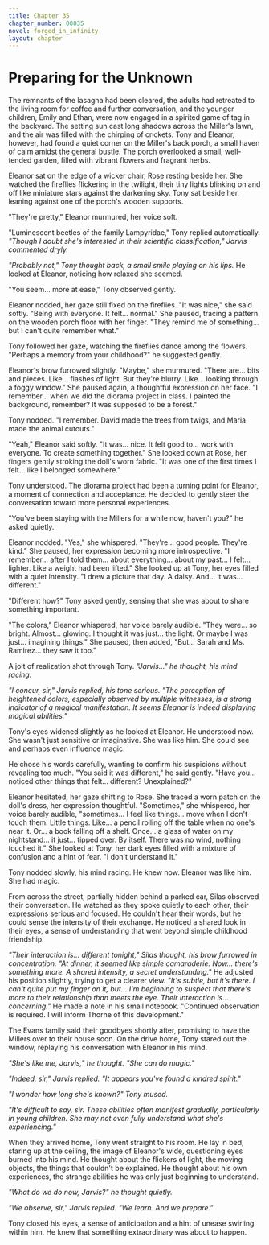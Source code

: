 ```yaml
---
title: Chapter 35
chapter_number: 00035
novel: forged_in_infinity
layout: chapter
---
```


# **Preparing for the Unknown**

The remnants of the lasagna had been cleared, the adults had retreated
to the living room for coffee and further conversation, and the younger
children, Emily and Ethan, were now engaged in a spirited game of tag in
the backyard. The setting sun cast long shadows across the Miller's
lawn, and the air was filled with the chirping of crickets. Tony and
Eleanor, however, had found a quiet corner on the Miller's back porch, a
small haven of calm amidst the general bustle. The porch overlooked a
small, well-tended garden, filled with vibrant flowers and fragrant
herbs.

Eleanor sat on the edge of a wicker chair, Rose resting beside her. She
watched the fireflies flickering in the twilight, their tiny lights
blinking on and off like miniature stars against the darkening sky. Tony
sat beside her, leaning against one of the porch's wooden supports.

"They're pretty," Eleanor murmured, her voice soft.

"Luminescent beetles of the family Lampyridae," Tony replied
automatically. *"Though I doubt she's interested in their scientific
classification," Jarvis commented dryly.*

*"Probably not," Tony thought back, a small smile playing on his lips.*
He looked at Eleanor, noticing how relaxed she seemed.

"You seem... more at ease," Tony observed gently.

Eleanor nodded, her gaze still fixed on the fireflies. "It was nice,"
she said softly. "Being with everyone. It felt... normal." She paused,
tracing a pattern on the wooden porch floor with her finger. "They
remind me of something... but I can't quite remember what."

Tony followed her gaze, watching the fireflies dance among the flowers.
"Perhaps a memory from your childhood?" he suggested gently.

Eleanor's brow furrowed slightly. "Maybe," she murmured. "There are...
bits and pieces. Like... flashes of light. But they're blurry. Like...
looking through a foggy window." She paused again, a thoughtful
expression on her face. "I remember... when we did the diorama project
in class. I painted the background, remember? It was supposed to be a
forest."

Tony nodded. "I remember. David made the trees from twigs, and Maria
made the animal cutouts."

"Yeah," Eleanor said softly. "It was... nice. It felt good to... work
with everyone. To create something together." She looked down at Rose,
her fingers gently stroking the doll's worn fabric. "It was one of the
first times I felt... like I belonged somewhere."

Tony understood. The diorama project had been a turning point for
Eleanor, a moment of connection and acceptance. He decided to gently
steer the conversation toward more personal experiences.

"You've been staying with the Millers for a while now, haven't you?" he
asked quietly.

Eleanor nodded. "Yes," she whispered. "They're... good people. They're
kind." She paused, her expression becoming more introspective. "I
remember... after I told them... about everything... about my past... I
felt... lighter. Like a weight had been lifted." She looked up at Tony,
her eyes filled with a quiet intensity. "I drew a picture that day. A
daisy. And... it was... different."

"Different how?" Tony asked gently, sensing that she was about to share
something important.

"The colors," Eleanor whispered, her voice barely audible. "They were...
so bright. Almost... glowing. I thought it was just... the light. Or
maybe I was just... imagining things." She paused, then added, "But...
Sarah and Ms. Ramirez... they saw it too."

A jolt of realization shot through Tony. *"Jarvis..." he thought, his
mind racing.*

*"I concur, sir," Jarvis replied, his tone serious. "The perception of
heightened colors, especially observed by multiple witnesses, is a
strong indicator of a magical manifestation. It seems Eleanor is indeed
displaying magical abilities."*

Tony's eyes widened slightly as he looked at Eleanor. He understood now.
She wasn't just sensitive or imaginative. She was like him. She could
see and perhaps even influence magic.

He chose his words carefully, wanting to confirm his suspicions without
revealing too much. "You said it was different," he said gently. "Have
you... noticed other things that felt... different? Unexplained?"

Eleanor hesitated, her gaze shifting to Rose. She traced a worn patch on
the doll's dress, her expression thoughtful. "Sometimes," she whispered,
her voice barely audible, "sometimes... I feel like things... move when
I don't touch them. Little things. Like... a pencil rolling off the
table when no one's near it. Or... a book falling off a shelf. Once... a
glass of water on my nightstand... it just... tipped over. By itself.
There was no wind, nothing touched it." She looked at Tony, her dark
eyes filled with a mixture of confusion and a hint of fear. "I don't
understand it."

Tony nodded slowly, his mind racing. He knew now. Eleanor was like him.
She had magic.

From across the street, partially hidden behind a parked car, Silas
observed their conversation. He watched as they spoke quietly to each
other, their expressions serious and focused. He couldn't hear their
words, but he could sense the intensity of their exchange. He noticed a
shared look in their eyes, a sense of understanding that went beyond
simple childhood friendship.

*"Their interaction is... different tonight," Silas thought, his brow
furrowed in concentration. "At dinner, it seemed like simple
camaraderie. Now... there's something more. A shared intensity, a secret
understanding."* He adjusted his position slightly, trying to get a
clearer view. *"It's subtle, but it's there. I can't quite put my finger
on it, but... I'm beginning to suspect that there's more to their
relationship than meets the eye. Their interaction is... concerning."*
He made a note in his small notebook. "Continued observation is
required. I will inform Thorne of this development."

The Evans family said their goodbyes shortly after, promising to have
the Millers over to their house soon. On the drive home, Tony stared out
the window, replaying his conversation with Eleanor in his mind.

*"She's like me, Jarvis," he thought. "She can do magic."*

*"Indeed, sir," Jarvis replied. "It appears you've found a kindred
spirit."*

*"I wonder how long she's known?" Tony mused.*

*"It's difficult to say, sir. These abilities often manifest gradually,
particularly in young children. She may not even fully understand what
she's experiencing."*

When they arrived home, Tony went straight to his room. He lay in bed,
staring up at the ceiling, the image of Eleanor's wide, questioning eyes
burned into his mind. He thought about the flickers of light, the moving
objects, the things that couldn't be explained. He thought about his own
experiences, the strange abilities he was only just beginning to
understand.

*"What do we do now, Jarvis?" he thought quietly.*

*"We observe, sir," Jarvis replied. "We learn. And we prepare."*

Tony closed his eyes, a sense of anticipation and a hint of unease
swirling within him. He knew that something extraordinary was about to
happen.
